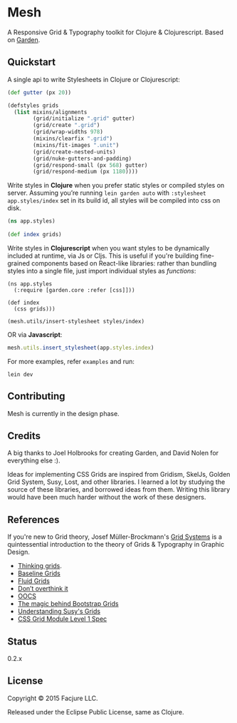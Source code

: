 Mesh
====

A Responsive Grid & Typography toolkit for Clojure & Clojurescript. Based on [Garden](https://github.com/noprompt/garden).

## Quickstart

A single api to write Stylesheets in Clojure or Clojurescript:

```clojure
(def gutter (px 20))

(defstyles grids
  (list mixins/alignments
        (grid/initialize ".grid" gutter)
        (grid/create ".grid")
        (grid/wrap-widths 978)
        (mixins/clearfix ".grid")
        (mixins/fit-images ".unit")
        (grid/create-nested-units)
        (grid/nuke-gutters-and-padding)
        (grid/respond-small (px 568) gutter)
        (grid/respond-medium (px 1180))))
```

Write styles in **Clojure** when you prefer static styles or compiled styles on server. Assuming you’re running `lein garden auto` with `:stylesheet app.styles/index` set in its build id, all styles will be compiled into css on disk.


```clojure
(ns app.styles)
   
(def index grids)
```

Write styles in **Clojurescript** when you want styles to be dynamically included at runtime, via Js or Cljs. This is useful if you're building fine-grained components based on React-like libraries: rather than bundling styles into a single file, just import individual styles as _functions_:

```clojurescript
(ns app.styles
  (:require [garden.core :refer [css]]))

(def index
  (css grids)))

(mesh.utils/insert-stylesheet styles/index)
```

OR via **Javascript**:

```js
mesh.utils.insert_stylesheet(app.styles.index)
```

For more examples, refer `examples` and run:

	lein dev
	
## Contributing

Mesh is currently in the design phase. 

## Credits

A big thanks to Joel Holbrooks for creating Garden, and David Nolen for everything else :).

Ideas for implementing CSS Grids are inspired from Gridism, SkelJs, Golden Grid System, Susy, Lost, and other libraries. I learned a lot by studying the source of these libraries, and borrowed ideas from them. Writing this library would have been much harder without the work of these designers.

## References

If you're new to Grid theory, Josef Müller-Brockmann's [Grid Systems](http://www.amazon.com/Grid-Systems-Graphic-Design-Communication/dp/3721201450) is a quintessential introduction to the theory of Grids & Typography in Graphic Design.

- [Thinking grids](https://github.com/priyatam/thinking-grids).
- [Baseline Grids](http://alistapart.com/article/settingtypeontheweb)
- [Fluid Grids](http://alistapart.com/article/fluidgrids)
- [Don’t overthink it](https://css-tricks.com/dont-overthink-it-grids/)
- [OOCS](http://oocss.org/grids_docs.html)
- [The magic behind Bootstrap Grids](http://www.helloerik.com/the-subtle-magic-behind-why-the-bootstrap-3-grid-works)
- [Understanding Susy's Grids](http://www.zell-weekeat.com/susy2-tutorial)
- [CSS Grid Module Level 1 Spec](http://dev.w3.org/csswg/css-grid/)

## Status

0.2.x

## License

Copyright © 2015 Facjure LLC.

Released under the Eclipse Public License, same as Clojure.
